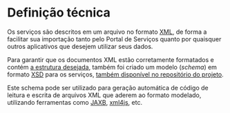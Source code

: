 # Definição técnica

Os serviços são descritos em um arquivo no formato [XML], de forma a facilitar sua importação tanto pelo Portal de 
Serviços quanto por quaisquer outros aplicativos que desejem utilizar seus dados.

Para garantir que os documentos XML estão corretamente formatados e contém [a estrutura desejada][DER], também foi criado
um modelo (_schema_) em formato [XSD] para os serviços, [também disponível no repositório do projeto][SERVICOSXSD].

Este schema pode ser utilizado para geração automática de código de leitura e escrita de arquivos XML que aderem ao formato
modelado, utilizando ferramentas como [JAXB], [xml4js], etc.

[XSD]:http://www.w3.org/TR/xmlschema11-1/
[XML]:http://www.w3.org/XML/
[DER]:./der.md
[SERVICOSXSD]:https://github.com/servicosgovbr/cartas-de-servico/blob/master/conteudo/servico.xsd
[JAXB]:https://en.wikipedia.org/wiki/Java_Architecture_for_XML_Binding
[xml4js]:https://www.npmjs.com/package/xml4js
